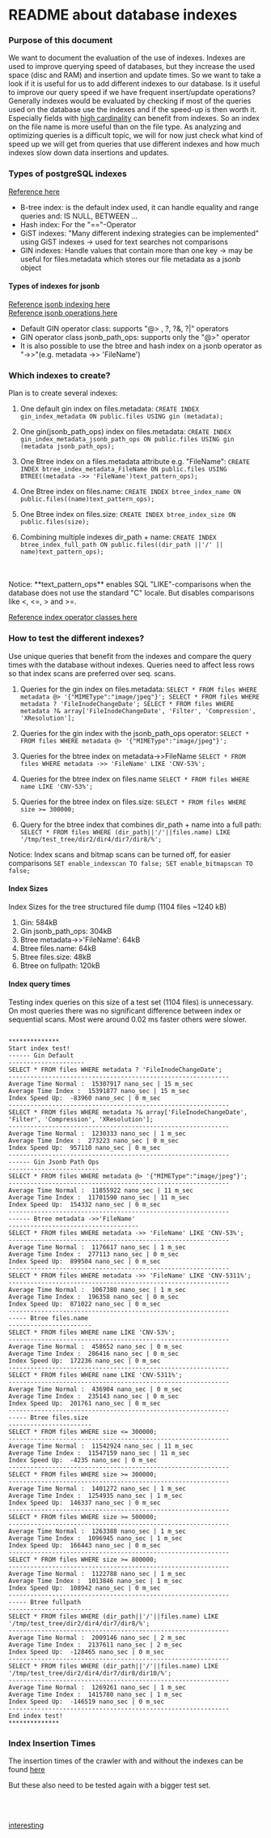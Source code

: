 # README about database indexes
### Purpose of this document
We want to document the evaluation of the use of indexes.
Indexes are used to improve querying speed of databases, but they increase the used space (disc and RAM) and insertion and update times.
So we want to take a look if it is useful for us to add different indexes to our database.
Is it useful to improve our query speed if we have frequent insert/update operations?
Generally indexes would be evaluated by checking if most of the queries used on the database use the indexes and if the speed-up is then worth it.
Especially fields with [high cardinality](https://en.wikipedia.org/wiki/Cardinality_(SQL_statements)) can benefit from indexes.
So an index on the file name is more useful than on the file type.
As analyzing and optimizing queries is a difficult topic, we will for now just check what kind of speed up we will get from queries that use different indexes and how much indexes slow down data insertions and updates.


### Types of postgreSQL indexes
[Reference here](https://www.postgresql.org/docs/9.5/indexes-types.html)
<br>
* B-tree index: is the default index used, it can handle equality and range queries and: IS NULL, BETWEEN ...
* Hash index: For the "=="-Operator
* GiST indexes: "Many different indexing strategies can be implemented" using GiST indexes -> used for text searches not comparisons
* GIN indexes: Handle values that contain more than one key -> may be useful for files.metadata which stores our file metadata as a jsonb object

#### Types of indexes for jsonb
[Reference jsonb indexing here](https://www.postgresql.org/docs/9.5/datatype-json.html)
<br>
[Reference jsonb operations here](https://www.postgresql.org/docs/9.5/functions-json.html#FUNCTIONS-JSONB-OP-TABLE)
* Default GIN operator class: supports "@> , ?, ?&, ?|" operators
* GIN operator class jsonb_path_ops: supports only the "@>" operator
* It is also possible to use the btree and hash index on a jsonb operator as "->>"(e.g. metadata ->> 'FileName')


### Which indexes to create?
Plan is to create several indexes:

1. One default gin index on files.metadata:
``CREATE INDEX gin_index_metadata ON public.files USING gin (metadata);``

1. One gin(jsonb_path_ops) index on files.metadata:
``CREATE INDEX gin_index_metadata_jsonb_path_ops ON public.files USING gin (metadata jsonb_path_ops);``

1. One Btree index on a files.metadata attribute e.g. "FileName":
``CREATE INDEX btree_index_metadata_FileName ON public.files USING BTREE((metadata ->> 'FileName')text_pattern_ops);``

1. One Btree index on files.name:
``CREATE INDEX btree_index_name ON public.files((name)text_pattern_ops);``

1. One Btree index on files.size:
``CREATE INDEX btree_index_size ON public.files(size);``

1. Combining multiple indexes dir_path + name:
``CREATE INDEX btree_index_full_path ON public.files((dir_path ||'/' || name)text_pattern_ops);``

<br>
<br>
Notice:
**text_pattern_ops** enables SQL "LIKE"-comparisons when the database does not use the standard "C" locale.
But disables comparisons like <, <=, > and >=.

[Reference index operator classes here](https://www.postgresql.org/docs/9.5/indexes-opclass.html)

### How to test the different indexes?
Use unique queries that benefit from the indexes and compare the query times with the database without indexes.
Queries need to affect less rows so that index scans are preferred over seq. scans.
1. Queries for the gin index on files.metadata:
``
SELECT * FROM files WHERE metadata @> '{"MIMEType":"image/jpeg"}';
SELECT * FROM files WHERE metadata ? 'FileInodeChangeDate';
SELECT * FROM files WHERE metadata ?& array['FileInodeChangeDate', 'Filter', 'Compression', 'XResolution'];
``
1. Queries for the gin index with the jsonb_path_ops operator:
``
SELECT * FROM files WHERE metadata @> '{"MIMEType":"image/jpeg"}';
``
1. Queries for the btree index on metadata->>FileName
``
SELECT * FROM files WHERE metadata ->> 'FileName' LIKE 'CNV-53%';
``
1. Queries for the btree index on files.name
``
SELECT * FROM files WHERE name LIKE 'CNV-53%';
``

1. Queries for the btree index on files.size:
``
SELECT * FROM files WHERE size >= 300000;
``

1. Query for the btree index that combines dir_path + name into a full path:
``SELECT * FROM files WHERE (dir_path||'/'||files.name) LIKE '/tmp/test_tree/dir2/dir4/dir7/dir8/%';``

Notice: Index scans and bitmap scans can be turned off, for easier comparisons
``SET enable_indexscan TO false;
    SET enable_bitmapscan TO false;``

#### Index Sizes
Index Sizes for the tree structured file dump (1104 files ~1240 kB)

1. Gin: 584kB
1. Gin jsonb_path_ops: 304kB
1. Btree metadata->>'FileName': 64kB
1. Btree files.name: 64kB
1. Btree files.size: 48kB
1. Btree on fullpath: 120kB

#### Index query times
Testing index queries on this size of a test set (1104 files) is unnecessary.
On most queries there was no significant difference between index or sequential scans.
Most were around 0.02 ms faster others were slower.
```console

**************
Start index test!
------ Gin Default
---------------------
SELECT * FROM files WHERE metadata ? 'FileInodeChangeDate';
-------------------------------------------------------------
Average Time Normal :  15307917 nano_sec | 15 m_sec
Average Time Index :  15391877 nano_sec | 15 m_sec
Index Speed Up:  -83960 nano_sec | 0 m_sec
-------------------------------------------------------------
SELECT * FROM files WHERE metadata ?& array['FileInodeChangeDate', 'Filter', 'Compression', 'XResolution'];
-------------------------------------------------------------
Average Time Normal :  1230333 nano_sec | 1 m_sec
Average Time Index :  273223 nano_sec | 0 m_sec
Index Speed Up:  957110 nano_sec | 0 m_sec
-------------------------------------------------------------
------ Gin Jsonb Path Ops
-------------------------
SELECT * FROM files WHERE metadata @> '{"MIMEType":"image/jpeg"}';
-------------------------------------------------------------
Average Time Normal :  11855922 nano_sec | 11 m_sec
Average Time Index :  11701590 nano_sec | 11 m_sec
Index Speed Up:  154332 nano_sec | 0 m_sec
-------------------------------------------------------------
------ Btree metadata ->>'FileName'
------------------------------------
SELECT * FROM files WHERE metadata ->> 'FileName' LIKE 'CNV-53%';
-------------------------------------------------------------
Average Time Normal :  1176617 nano_sec | 1 m_sec
Average Time Index :  277113 nano_sec | 0 m_sec
Index Speed Up:  899504 nano_sec | 0 m_sec
-------------------------------------------------------------
SELECT * FROM files WHERE metadata ->> 'FileName' LIKE 'CNV-5311%';
-------------------------------------------------------------
Average Time Normal :  1067380 nano_sec | 1 m_sec
Average Time Index :  196358 nano_sec | 0 m_sec
Index Speed Up:  871022 nano_sec | 0 m_sec
-------------------------------------------------------------
----- Btree files.name
-----------------------
SELECT * FROM files WHERE name LIKE 'CNV-53%';
-------------------------------------------------------------
Average Time Normal :  458652 nano_sec | 0 m_sec
Average Time Index :  286416 nano_sec | 0 m_sec
Index Speed Up:  172236 nano_sec | 0 m_sec
-------------------------------------------------------------
SELECT * FROM files WHERE name LIKE 'CNV-5311%';
-------------------------------------------------------------
Average Time Normal :  436904 nano_sec | 0 m_sec
Average Time Index :  235143 nano_sec | 0 m_sec
Index Speed Up:  201761 nano_sec | 0 m_sec
-------------------------------------------------------------
----- Btree files.size
-----------------------
SELECT * FROM files WHERE size <= 300000;
-------------------------------------------------------------
Average Time Normal :  11542924 nano_sec | 11 m_sec
Average Time Index :  11547159 nano_sec | 11 m_sec
Index Speed Up:  -4235 nano_sec | 0 m_sec
-------------------------------------------------------------
SELECT * FROM files WHERE size >= 300000;
-------------------------------------------------------------
Average Time Normal :  1401272 nano_sec | 1 m_sec
Average Time Index :  1254935 nano_sec | 1 m_sec
Index Speed Up:  146337 nano_sec | 0 m_sec
-------------------------------------------------------------
SELECT * FROM files WHERE size >= 500000;
-------------------------------------------------------------
Average Time Normal :  1263388 nano_sec | 1 m_sec
Average Time Index :  1096945 nano_sec | 1 m_sec
Index Speed Up:  166443 nano_sec | 0 m_sec
-------------------------------------------------------------
SELECT * FROM files WHERE size >= 800000;
-------------------------------------------------------------
Average Time Normal :  1122788 nano_sec | 1 m_sec
Average Time Index :  1013846 nano_sec | 1 m_sec
Index Speed Up:  108942 nano_sec | 0 m_sec
-------------------------------------------------------------
----- Btree fullpath
-----------------------
SELECT * FROM files WHERE (dir_path||'/'||files.name) LIKE '/tmp/test_tree/dir2/dir4/dir7/dir8/%';
-------------------------------------------------------------
Average Time Normal :  2009146 nano_sec | 2 m_sec
Average Time Index :  2137611 nano_sec | 2 m_sec
Index Speed Up:  -128465 nano_sec | 0 m_sec
-------------------------------------------------------------
SELECT * FROM files WHERE (dir_path||'/'||files.name) LIKE '/tmp/test_tree/dir2/dir4/dir7/dir8/dir10/%';
-------------------------------------------------------------
Average Time Normal :  1269261 nano_sec | 1 m_sec
Average Time Index :  1415780 nano_sec | 1 m_sec
Index Speed Up:  -146519 nano_sec | 0 m_sec
-------------------------------------------------------------
End index test!
**************
```

### Index Insertion Times

The insertion times of the crawler with and without the indexes can be found [here](https://drive.google.com/drive/folders/1_ZKsWZbUbNF59RixjDvktCSrTypWAz7w)

But these also need to be tested again with a bigger test set.

<br>
<br>

[interesting](http://bitnine.net/blog-postgresql/postgresql-internals-jsonb-type-and-its-indexes/?ckattempt=1)





